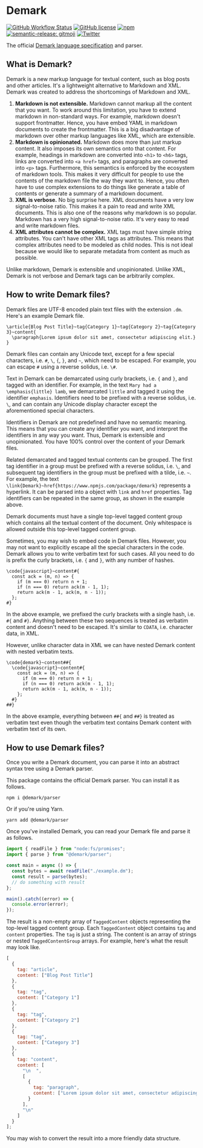 # Demark

[![GitHub Workflow Status](https://img.shields.io/github/workflow/status/aaditmshah/demark/Continuous%20Deployment?logo=github)](https://github.com/aaditmshah/demark/actions/workflows/continuous-deployment.yml)
[![GitHub license](https://img.shields.io/github/license/aaditmshah/demark)](https://github.com/aaditmshah/demark/blob/main/LICENSE)
[![npm](https://img.shields.io/npm/v/@demark/parser?logo=npm)](https://www.npmjs.com/package/@demark/parser)
[![semantic-release: gitmoji](https://img.shields.io/badge/semantic--release-gitmoji-E10079?logo=semantic-release)](https://github.com/semantic-release/semantic-release)
[![Twitter](https://img.shields.io/twitter/url?url=https%3A%2F%2Fgithub.com%2Faaditmshah%2Fdemark)](https://twitter.com/intent/tweet?text=Wow:&url=https%3A%2F%2Fgithub.com%2Faaditmshah%2Fdemark)

The official [Demark language specification](https://github.com/aaditmshah/demark/blob/main/specification.md) and parser.

## What is Demark?

Demark is a new markup language for textual content, such as blog posts and other articles. It's a lightweight alternative to Markdown and XML. Demark was created to address the shortcomings of Markdown and XML.

1. **Markdown is not extensible.** Markdown cannot markup all the content that you want. To work around this limitation, you have to extend markdown in non-standard ways. For example, markdown doesn't support frontmatter. Hence, you have embed YAML in markdown documents to create the frontmatter. This is a big disadvantage of markdown over other markup languages like XML, which are extensible.
2. **Markdown is opinionated.** Markdown does more than just markup content. It also imposes its own semantics onto that content. For example, headings in markdown are converted into `<h1>` to `<h6>` tags, links are converted into `<a href>` tags, and paragraphs are converted into `<p>` tags. Furthermore, this semantics is enforced by the ecosystem of markdown tools. This makes it very difficult for people to use the contents of the markdown file the way they want to. Hence, you often have to use complex extensions to do things like generate a table of contents or generate a summary of a markdown document.
3. **XML is verbose.** No big surprise here. XML documents have a very low signal-to-noise ratio. This makes it a pain to read and write XML documents. This is also one of the reasons why markdown is so popular. Markdown has a very high signal-to-noise ratio. It's very easy to read and write markdown files.
4. **XML attributes cannot be complex.** XML tags must have simple string attributes. You can't have other XML tags as attributes. This means that complex attributes need to be modeled as child nodes. This is not ideal because we would like to separate metadata from content as much as possible.

Unlike markdown, Demark is extensible and unopinionated. Unlike XML, Demark is not verbose and Demark tags can be arbitrarily complex.

## How to write Demark files?

Demark files are UTF-8 encoded plain text files with the extension `.dm`. Here's an example Demark file.

```
\article{Blog Post Title}~tag{Category 1}~tag{Category 2}~tag{Category 3}~content{
  \paragraph{Lorem ipsum dolor sit amet, consectetur adipiscing elit.}
}
```

Demark files can contain any Unicode text, except for a few special characters, i.e. `#`, `\`, `{`, `}`, and `~`, which need to be escaped. For example, you can escape `#` using a reverse solidus, i.e. `\#`.

Text in Demark can be demarcated using curly brackets, i.e. `{` and `}`, and tagged with an identifier. For example, in the text `Mary had a \emphasis{little} lamb`, we demarcated `little` and tagged it using the identifier `emphasis`. Identifiers need to be prefixed with a reverse solidus, i.e. `\`, and can contain any Unicode display character except the aforementioned special characters.

Identifiers in Demark are not predefined and have no semantic meaning. This means that you can create any identifier you want, and interpret the identifiers in any way you want. Thus, Demark is extensible and unopinionated. You have 100% control over the content of your Demark files.

Related demarcated and tagged textual contents can be grouped. The first tag identifier in a group must be prefixed with a reverse solidus, i.e. `\`, and subsequent tag identifiers in the group must be prefixed with a tilde, i.e. `~`. For example, the text `\link{Demark}~href{https://www.npmjs.com/package/demark}` represents a hyperlink. It can be parsed into a object with `link` and `href` properties. Tag identifiers can be repeated in the same group, as shown in the example above.

Demark documents must have a single top-level tagged content group which contains all the textual content of the document. Only whitespace is allowed outside this top-level tagged content group.

Sometimes, you may wish to embed code in Demark files. However, you may not want to explicitly escape all the special characters in the code. Demark allows you to write verbatim text for such cases. All you need to do is prefix the curly brackets, i.e. `{` and `}`, with any number of hashes.

```
\code{javascript}~content#{
  const ack = (m, n) => {
    if (m === 0) return n + 1;
    if (n === 0) return ack(m - 1, 1);
    return ack(m - 1, ack(m, n - 1));
  };
#}
```

In the above example, we prefixed the curly brackets with a single hash, i.e. `#{` and `#}`. Anything between these two sequences is treated as verbatim content and doesn't need to be escaped. It's similar to `CDATA`, i.e. character data, in XML.

However, unlike character data in XML we can have nested Demark content with nested verbatim texts.

```
\code{demark}~content##{
  \code{javascript}~content#{
    const ack = (m, n) => {
      if (m === 0) return n + 1;
      if (n === 0) return ack(m - 1, 1);
      return ack(m - 1, ack(m, n - 1));
    };
  #}
##}
```

In the above example, everything between `##{` and `##}` is treated as verbatim text even though the verbatim text contains Demark content with verbatim text of its own.

## How to use Demark files?

Once you write a Demark document, you can parse it into an abstract syntax tree using a Demark parser.

This package contains the official Demark parser. You can install it as follows.

```
npm i @demark/parser
```

Or if you're using Yarn.

```
yarn add @demark/parser
```

Once you've installed Demark, you can read your Demark file and parse it as follows.

```typescript
import { readFile } from "node:fs/promises";
import { parse } from "@demark/parser";

const main = async () => {
  const bytes = await readFile("./example.dm");
  const result = parse(bytes);
  // do something with result
};

main().catch((error) => {
  console.error(error);
});
```

The result is a non-empty array of `TaggedContent` objects representing the top-level tagged content group. Each `TaggedContent` object contains `tag` and `content` properties. The `tag` is just a string. The content is an array of strings or nested `TaggedContentGroup` arrays. For example, here's what the result may look like.

```javascript
[
  {
    tag: "article",
    content: ["Blog Post Title"]
  },
  {
    tag: "tag",
    content: ["Category 1"]
  },
  {
    tag: "tag",
    content: ["Category 2"]
  },
  {
    tag: "tag",
    content: ["Category 3"]
  },
  {
    tag: "content",
    content: [
      "\n  ",
      [
        {
          tag: "paragraph",
          content: ["Lorem ipsum dolor sit amet, consectetur adipiscing elit."]
        }
      ],
      "\n"
    ]
  }
];
```

You may wish to convert the result into a more friendly data structure.
